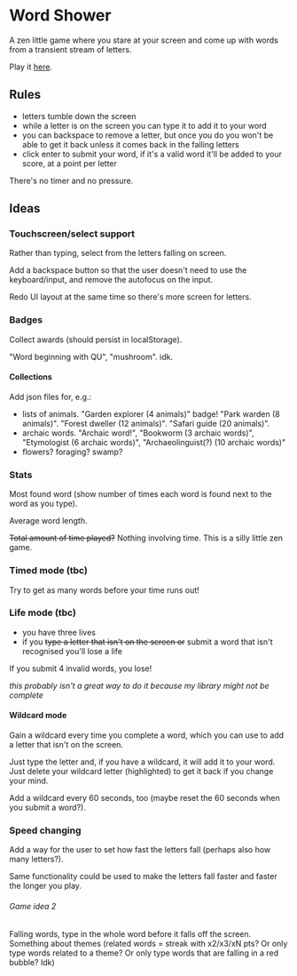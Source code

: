 # Word Shower

A zen little game where you stare at your screen and come up with words from a transient stream of letters.

Play it [here](https://luciavelasco.github.io/word-shower/).

## Rules

- letters tumble down the screen
- while a letter is on the screen you can type it to add it to your word
- you can backspace to remove a letter, but once you do you won't be able to get it back unless it comes back in the falling letters
- click enter to submit your word, if it's a valid word it'll be added to your score, at a point per letter

There's no timer and no pressure.

## Ideas

### Touchscreen/select support

Rather than typing, select from the letters falling on screen.

Add a backspace button so that the user doesn't need to use the keyboard/input, and remove the autofocus on the input.

Redo UI layout at the same time so there's more screen for letters.

### Badges

Collect awards (should persist in localStorage).

"Word beginning with QU", "mushroom". idk.

#### Collections

Add json files for, e.g.:

- lists of animals. "Garden explorer (4 animals)" badge! "Park warden (8 animals)". "Forest dweller (12 animals)". "Safari guide (20 animals)".
- archaic words. "Archaic word!", "Bookworm (3 archaic words)", "Etymologist (6 archaic words)", "Archaeolinguist(?) (10 archaic words)"
- flowers? foraging? swamp?

### Stats

Most found word (show number of times each word is found next to the word as you type).

Average word length.

~~Total amount of time played?~~ Nothing involving time. This is a silly little zen game. 

### Timed mode (tbc)

Try to get as many words before your time runs out!

### Life mode (tbc)

- you have three lives
- if you ~~type a letter that isn't on the screen or~~ submit a word that isn't recognised you'll lose a life

If you submit 4 invalid words, you lose!

_this probably isn't a great way to do it because my library might not be complete_

#### Wildcard mode

Gain a wildcard every time you complete a word, which you can use to add a letter that isn't on the screen.

Just type the letter and, if you have a wildcard, it will add it to your word. Just delete your wildcard letter (highlighted) to get it back if you change your mind.

Add a wildcard every 60 seconds, too (maybe reset the 60 seconds when you submit a word?).

### Speed changing

Add a way for the user to set how fast the letters fall (perhaps also how many letters?).

Same functionality could be used to make the letters fall faster and faster the longer you play.

###### Game idea 2

Falling words, type in the whole word before it falls off the screen. Something about themes (related words = streak with x2/x3/xN pts? Or only type words related to a theme? Or only type words that are falling in a red bubble? Idk)
